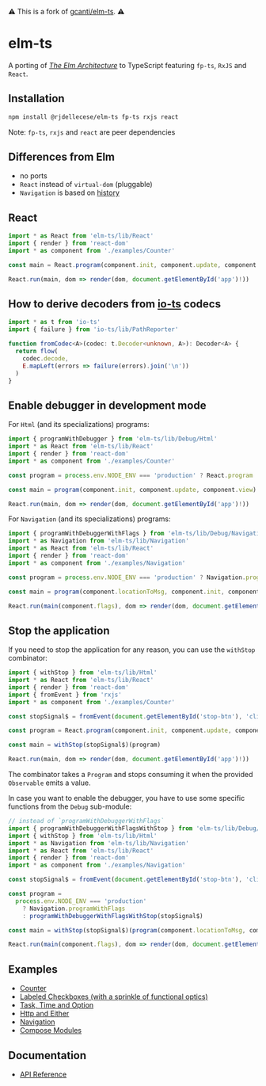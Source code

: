 ⚠️ This is a fork of [gcanti/elm-ts](https://github.com/gcanti/elm-ts). ⚠️

# elm-ts

A porting of [_The Elm Architecture_](https://guide.elm-lang.org/architecture/) to TypeScript featuring `fp-ts`, `RxJS` and `React`.

## Installation

```sh
npm install @rjdellecese/elm-ts fp-ts rxjs react
```

Note: `fp-ts`, `rxjs` and `react` are peer dependencies

## Differences from Elm

- no ports
- `React` instead of `virtual-dom` (pluggable)
- `Navigation` is based on [history](https://github.com/remix-run/history)

## React

```ts
import * as React from 'elm-ts/lib/React'
import { render } from 'react-dom'
import * as component from './examples/Counter'

const main = React.program(component.init, component.update, component.view)

React.run(main, dom => render(dom, document.getElementById('app')!))
```

## How to derive decoders from [io-ts](https://github.com/gcanti/io-ts) codecs

```ts
import * as t from 'io-ts'
import { failure } from 'io-ts/lib/PathReporter'

function fromCodec<A>(codec: t.Decoder<unknown, A>): Decoder<A> {
  return flow(
    codec.decode,
    E.mapLeft(errors => failure(errors).join('\n'))
  )
}
```

## Enable debugger in development mode

For `Html` (and its specializations) programs:

```ts
import { programWithDebugger } from 'elm-ts/lib/Debug/Html'
import * as React from 'elm-ts/lib/React'
import { render } from 'react-dom'
import * as component from './examples/Counter'

const program = process.env.NODE_ENV === 'production' ? React.program : programWithDebugger

const main = program(component.init, component.update, component.view)

React.run(main, dom => render(dom, document.getElementById('app')!))
```

For `Navigation` (and its specializations) programs:

```ts
import { programWithDebuggerWithFlags } from 'elm-ts/lib/Debug/Navigation'
import * as Navigation from 'elm-ts/lib/Navigation'
import * as React from 'elm-ts/lib/React'
import { render } from 'react-dom'
import * as component from './examples/Navigation'

const program = process.env.NODE_ENV === 'production' ? Navigation.programWithFlags : programWithDebuggerWithFlags

const main = program(component.locationToMsg, component.init, component.update, component.view)

React.run(main(component.flags), dom => render(dom, document.getElementById('app')!))
```

## Stop the application

If you need to stop the application for any reason, you can use the `withStop` combinator:

```ts
import { withStop } from 'elm-ts/lib/Html'
import * as React from 'elm-ts/lib/React'
import { render } from 'react-dom'
import { fromEvent } from 'rxjs'
import * as component from './examples/Counter'

const stopSignal$ = fromEvent(document.getElementById('stop-btn'), 'click')

const program = React.program(component.init, component.update, component.view)

const main = withStop(stopSignal$)(program)

React.run(main, dom => render(dom, document.getElementById('app')!))
```

The combinator takes a `Program` and stops consuming it when the provided `Observable` emits a value.

In case you want to enable the debugger, you have to use some specific functions from the `Debug` sub-module:

```ts
// instead of `programWithDebuggerWithFlags`
import { programWithDebuggerWithFlagsWithStop } from 'elm-ts/lib/Debug/Navigation'
import { withStop } from 'elm-ts/lib/Html'
import * as Navigation from 'elm-ts/lib/Navigation'
import * as React from 'elm-ts/lib/React'
import { render } from 'react-dom'
import * as component from './examples/Navigation'

const stopSignal$ = fromEvent(document.getElementById('stop-btn'), 'click')

const program =
  process.env.NODE_ENV === 'production'
    ? Navigation.programWithFlags
    : programWithDebuggerWithFlagsWithStop(stopSignal$)

const main = withStop(stopSignal$)(program(component.locationToMsg, component.init, component.update, component.view))

React.run(main(component.flags), dom => render(dom, document.getElementById('app')!))
```

## Examples

- [Counter](examples/Counter.tsx)
- [Labeled Checkboxes (with a sprinkle of functional optics)](examples/LabeledCheckboxes.tsx)
- [Task, Time and Option](examples/Task.tsx)
- [Http and Either](examples/Http.tsx)
- [Navigation](examples/Navigation.tsx)
- [Compose Modules](examples/ComposeModules/index.tsx)

## Documentation

- [API Reference](https://rjdellecese.github.io/elm-ts)
